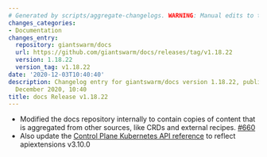 ```yaml
---
# Generated by scripts/aggregate-changelogs. WARNING: Manual edits to this files will be overwritten.
changes_categories:
- Documentation
changes_entry:
  repository: giantswarm/docs
  url: https://github.com/giantswarm/docs/releases/tag/v1.18.22
  version: 1.18.22
  version_tag: v1.18.22
date: '2020-12-03T10:40:40'
description: Changelog entry for giantswarm/docs version 1.18.22, published on 03
  December 2020, 10:40
title: docs Release v1.18.22
---
```


- Modified the docs repository internally to contain copies of content that is aggregated from other sources, like CRDs and external recipes. [#660](https://github.com/giantswarm/docs/pull/660)
- Also update the [Control Plane Kubernetes API reference](https://docs.giantswarm.io/reference/cp-k8s-api/) to reflect apiextensions v3.10.0
